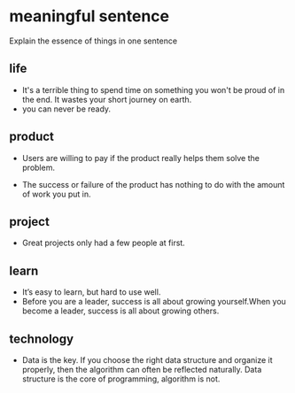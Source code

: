 # meaningful sentence

Explain the essence of things in one sentence

## life

- It's a terrible thing to spend time on something you won't be proud of in the end. It wastes your short journey on earth.
- you can never be ready.

## product

- Users are willing to pay if the product really helps them solve the problem.

- The success or failure of the product has nothing to do with the amount of work you put in.

## project

- Great projects only had a few people at first.

## learn

- It’s easy to learn, but hard to use well.
- Before you are a leader, success is all about growing yourself.When you become a leader, success is all about growing others.

## technology

- Data is the key. If you choose the right data structure and organize it properly, then the algorithm can often be reflected naturally. Data structure is the core of programming, algorithm is not.
